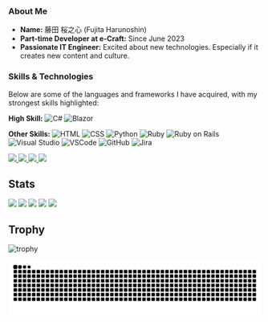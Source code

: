 ### About Me

- **Name:** 藤田 桜之心 (Fujita Harunoshin)
- **Part-time Developer at e-Craft:** Since June 2023
- **Passionate IT Engineer:** Excited about new technologies. Especially if it creates new content and culture.

### Skills & Technologies

Below are some of the languages and frameworks I have acquired, with my strongest skills highlighted:

**High Skill:**
![C#](https://img.shields.io/badge/-C%23-239120?style=for-the-badge&logo=c-sharp&logoColor=white)
![Blazor](https://img.shields.io/badge/-Blazor-512BD4?style=for-the-badge&logo=blazor&logoColor=white)

**Other Skills:**
![HTML](https://img.shields.io/badge/-HTML5-E34F26?style=for-the-badge&logo=html5&logoColor=white)
![CSS](https://img.shields.io/badge/-CSS3-1572B6?style=for-the-badge&logo=css3&logoColor=white)
![Python](https://img.shields.io/badge/-Python-3776AB?style=for-the-badge&logo=python&logoColor=white)
![Ruby](https://img.shields.io/badge/-Ruby-CC342D?style=for-the-badge&logo=ruby&logoColor=white)
![Ruby on Rails](https://img.shields.io/badge/-Ruby_on_Rails-CC0000?style=for-the-badge&logo=rubyonrails&logoColor=white)
![Visual Studio](https://img.shields.io/badge/-Visual_Studio-5C2D91?style=for-the-badge&logo=visual-studio&logoColor=white)
![VSCode](https://img.shields.io/badge/-VS_Code-007ACC?style=for-the-badge&logo=visual-studio-code&logoColor=white)
![GitHub](https://img.shields.io/badge/-GitHub-181717?style=for-the-badge&logo=github&logoColor=white)
![Jira](https://img.shields.io/badge/-Jira-0052CC?style=for-the-badge&logo=jira&logoColor=white)

<p align="left">
  <a href="https://github.com/Fujita-Harunoshin">
    <img height="20" src="https://komarev.com/ghpvc/?username=Fujita-Harunoshin" />
  </a>
  <a href="https://github.com/Fujita-Harunoshin">
    <img height="20" src="https://img.shields.io/github/followers/Fujita-Harunoshin?label=follow&logo=github&style=flat" />
  </a>
  <a href="http://qiita.com/Fharu">
    <img height="20" src="https://qiita-badge.apiapi.app/s/FHaru/posts.svg" />
  </a>
  <a href="http://qiita.com/Fharu">
    <img height="20" src="https://qiita-badge.apiapi.app/s/FHaru/contributions.svg" />
  </a>
</p>

## Stats

![](http://github-profile-summary-cards.vercel.app/api/cards/profile-details?username=Fujita-Harunoshin&theme=gruvbox)
![](http://github-profile-summary-cards.vercel.app/api/cards/repos-per-language?username=Fujita-Harunoshin&theme=gruvbox)
![](http://github-profile-summary-cards.vercel.app/api/cards/most-commit-language?username=Fujita-Harunoshin&theme=gruvbox)
![](http://github-profile-summary-cards.vercel.app/api/cards/stats?username=Fujita-Harunoshin&theme=gruvbox)
![](http://github-profile-summary-cards.vercel.app/api/cards/productive-time?username=Fujita-Harunoshin&theme=gruvbox&utcOffset=9)

## Trophy

![trophy](https://github-profile-trophy.vercel.app/?username=Fujita-Harunoshin&theme=gruvbox)

![](https://raw.githubusercontent.com/fujita-harunoshin/Fujita-Harunoshin/output/github-contribution-grid-snake.svg)
